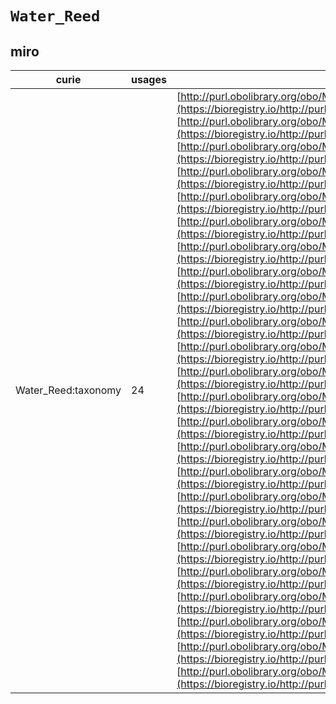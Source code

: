# `Water_Reed`

## miro

| curie               |   usages | nodes                                                                                                                                                                                                                                                                                                                                                                                                                                                                                                                                                                                                                                                                                                                                                                                                                                                                                                                                                                                                                                                                                                                                                                                                                                                                                                                                                                                                                                                                                                                                                                                                                                                                                                                                                                                                                                                                                                                                                                                                                                                                                                                                                                                                                                                                                                                                                                                                                                                                                                                                                                                                                                                                                                                                                                                                                                                                                                                  |
|---------------------|----------|------------------------------------------------------------------------------------------------------------------------------------------------------------------------------------------------------------------------------------------------------------------------------------------------------------------------------------------------------------------------------------------------------------------------------------------------------------------------------------------------------------------------------------------------------------------------------------------------------------------------------------------------------------------------------------------------------------------------------------------------------------------------------------------------------------------------------------------------------------------------------------------------------------------------------------------------------------------------------------------------------------------------------------------------------------------------------------------------------------------------------------------------------------------------------------------------------------------------------------------------------------------------------------------------------------------------------------------------------------------------------------------------------------------------------------------------------------------------------------------------------------------------------------------------------------------------------------------------------------------------------------------------------------------------------------------------------------------------------------------------------------------------------------------------------------------------------------------------------------------------------------------------------------------------------------------------------------------------------------------------------------------------------------------------------------------------------------------------------------------------------------------------------------------------------------------------------------------------------------------------------------------------------------------------------------------------------------------------------------------------------------------------------------------------------------------------------------------------------------------------------------------------------------------------------------------------------------------------------------------------------------------------------------------------------------------------------------------------------------------------------------------------------------------------------------------------------------------------------------------------------------------------------------------------|
| Water_Reed:taxonomy |       24 | [http://purl.obolibrary.org/obo/MIRO:40000372](https://bioregistry.io/http://purl.obolibrary.org/obo/MIRO:40000372), [http://purl.obolibrary.org/obo/MIRO:40000761](https://bioregistry.io/http://purl.obolibrary.org/obo/MIRO:40000761), [http://purl.obolibrary.org/obo/MIRO:40001011](https://bioregistry.io/http://purl.obolibrary.org/obo/MIRO:40001011), [http://purl.obolibrary.org/obo/MIRO:40001036](https://bioregistry.io/http://purl.obolibrary.org/obo/MIRO:40001036), [http://purl.obolibrary.org/obo/MIRO:40001114](https://bioregistry.io/http://purl.obolibrary.org/obo/MIRO:40001114), [http://purl.obolibrary.org/obo/MIRO:40001144](https://bioregistry.io/http://purl.obolibrary.org/obo/MIRO:40001144), [http://purl.obolibrary.org/obo/MIRO:40001164](https://bioregistry.io/http://purl.obolibrary.org/obo/MIRO:40001164), [http://purl.obolibrary.org/obo/MIRO:40001224](https://bioregistry.io/http://purl.obolibrary.org/obo/MIRO:40001224), [http://purl.obolibrary.org/obo/MIRO:40001328](https://bioregistry.io/http://purl.obolibrary.org/obo/MIRO:40001328), [http://purl.obolibrary.org/obo/MIRO:40001345](https://bioregistry.io/http://purl.obolibrary.org/obo/MIRO:40001345), [http://purl.obolibrary.org/obo/MIRO:40002495](https://bioregistry.io/http://purl.obolibrary.org/obo/MIRO:40002495), [http://purl.obolibrary.org/obo/MIRO:40002497](https://bioregistry.io/http://purl.obolibrary.org/obo/MIRO:40002497), [http://purl.obolibrary.org/obo/MIRO:40002549](https://bioregistry.io/http://purl.obolibrary.org/obo/MIRO:40002549), [http://purl.obolibrary.org/obo/MIRO:40002557](https://bioregistry.io/http://purl.obolibrary.org/obo/MIRO:40002557), [http://purl.obolibrary.org/obo/MIRO:40002585](https://bioregistry.io/http://purl.obolibrary.org/obo/MIRO:40002585), [http://purl.obolibrary.org/obo/MIRO:40002589](https://bioregistry.io/http://purl.obolibrary.org/obo/MIRO:40002589), [http://purl.obolibrary.org/obo/MIRO:40002622](https://bioregistry.io/http://purl.obolibrary.org/obo/MIRO:40002622), [http://purl.obolibrary.org/obo/MIRO:40002641](https://bioregistry.io/http://purl.obolibrary.org/obo/MIRO:40002641), [http://purl.obolibrary.org/obo/MIRO:40002643](https://bioregistry.io/http://purl.obolibrary.org/obo/MIRO:40002643), [http://purl.obolibrary.org/obo/MIRO:40002654](https://bioregistry.io/http://purl.obolibrary.org/obo/MIRO:40002654), [http://purl.obolibrary.org/obo/MIRO:40002675](https://bioregistry.io/http://purl.obolibrary.org/obo/MIRO:40002675), [http://purl.obolibrary.org/obo/MIRO:40003027](https://bioregistry.io/http://purl.obolibrary.org/obo/MIRO:40003027), [http://purl.obolibrary.org/obo/MIRO:40003050](https://bioregistry.io/http://purl.obolibrary.org/obo/MIRO:40003050), [http://purl.obolibrary.org/obo/MIRO:40003110](https://bioregistry.io/http://purl.obolibrary.org/obo/MIRO:40003110) |
